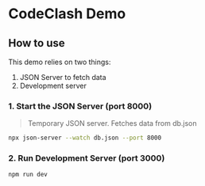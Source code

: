 # CodeClash Demo

## How to use

This demo relies on two things:

1. JSON Server to fetch data
2. Development server

### 1. Start the JSON Server (port 8000)

> Temporary JSON server. Fetches data from db.json

```bash
npx json-server --watch db.json --port 8000
```

### 2. Run Development Server (port 3000)

```bash
npm run dev
```

<!-- # r3f-next-starter

This is a batteries included template for using React Three Fiber (R3F) with NextJS 🔋. Based on [create-r3f-app](https://github.com/utsuboco/create-r3f-app).

## Features

-   ♻ Easily mix DOM and 3D Canvas
-   🎨 Fragment and Vertex Shaders (with syntax highlighting)
-   🎬 [React Spring](https://github.com/pmndrs/react-spring) for animation
-   🎛 [Leva](https://github.com/pmndrs/leva) panel for debugging
-   ♿ [R3F A11y](https://github.com/pmndrs/react-three-a11y)
-   🏪 [Zustand](https://github.com/pmndrs/zustand) store
-   📁 Relative paths (`@/components/`)
-   📴 Offline mode
-   🍱 Bundle Analyzer
-   👕 ESLint and Prettier
-   ☑ Typescript

## Getting Started

1. Clone this repo: `git clone https://github.com/whoisryosuke/r3f-next-starter.git`
1. Install dependencies: `yarn`
1. Run the development server: `yarn dev`
1. See the site here 👀: http://localhost:3000/

### CodeSandbox

You can also [preview and fork on CodeSandbox](https://githubbox.com/whoisryosuke/r3f-next-starter)

### Lint and Code Formatting

If you use VSCode, Prettier should run each time you save a compatible file.

> If you don't like this, go to `.vscode\settings.json` and disable there (or you can do it via your own VSCode settings).

`yarn lint` runs ESLint and Prettier, automatically formats files and rewrites them. Make sure to stage your code before running just in case.

### Upgrading to latest

1. `yarn upgrade-interactive --latest`

> Please note that when you update a major version, you should check the dependency's documentation to see if there are any necessary changes to make to app or dependency API.

## How to use

### DOM vs R3F

When you create a new page, you don't need to wrap anything in a canvas. This automatically happens in the `_app.jsx` file.

Each page should export `<DOM />` and `<R3f />` components. DOM first, then R3F second. The components can be named anything, even be blank (like no DOM elements).

```tsx
// newPage.tsx

// DOM elements here
const DOM = () => {
	return (
		<>
			<h1>Hello world</h1>
		</>
	)
}

// Canvas/R3F components here
const R3F = () => {
	return (
		<>
			<YourR3FComponent />
			<ThreeDBox />
			<Sphere />
		</>
	)
}

export default function Page() {
	return (
		<>
			<DOM />
			<R3F r3f />
		</>
	)
}
```

### Page Titles

You can use `getStaticProps` to pass a `title` prop. This gets passed to the `<Header />` component, which adds it to the page title. The **page title** is combined with your **site title** in the `site.config.js` (e.g. `Page 1 - Website Name`).

```tsx
export async function getStaticProps() {
	return {
		props: {
			title: "Welcome!",
		},
	}
}
```

### Where is Canvas?

The `<Canvas>` is located in `src\components\layout\canvas.jsx`. You can add any components here you want to share across all scenes (like a similar camera, lighting, etc).

If you need to have a **separate canvas per page** for any reason, you can just remove it from `_app.js` and return the R3F child:

```tsx
// src\pages\_app.tsx
const AppLayout = ({ children }) => {
	const newChildren = React.Children.map(children, (child, index) =>
		// 👉 Remove the <Canvas> here (which I already did in this example)
		index % 2 === 0 ? <Dom>{child}</Dom> : <>{child}</>
	)

	return newChildren
}
```

### Importing R3F components

The rule is: you have to dynamically import any React component that uses ThreeJS/R3F components if it's the **top-level component**. Once you dynamically import that React component -- it can contain other ThreeJS/R3F component without dynamic imports.

See the `/pages/` and `/components/canvas/` for examples.

### Importing media (audio, video, etc)

1. Place media in `/public/` folder.
1. Use a relative URL to your media (`yoursite.com/video.mp4` if it's in `public/video.mp4`).

## Snippets

This project features VSCode snippets for quickly creating R3F components and patterns. You can find them and add more in `.vscode\r3f.code-snippets`.

-   `r3fc` - Create R3F mesh
-   `r3fg` - Create R3F group
-   `tsr3fc` - Create R3F mesh (with Typescript)
-   `tsr3fg` - Create R3F group (with Typescript)

## Tips

### Syntax Highlighting for Shaders

When you browse the shaders (`.frag` and `.vert`) in VSCode, you should see a popup to install a plugin for highlighting.

There's a few, but we recommend [Shader languages support for VS Code](https://marketplace.visualstudio.com/items?itemName=slevesque.shader).

## Typescript Guide

Check out [our guide on using R3F with Typescript.](./docs/typescript.md) And try using [the Typescript snippets](#snippets) for faster workflows.

## Credits

-   [NextJS ThreeJS/R3F Example](https://github.com/vercel/next.js/tree/canary/examples/with-three-js)
-   [create-r3f-app](https://github.com/utsuboco/create-r3f-app)
-   [Poimandres](https://github.com/pmndrs/) -->
